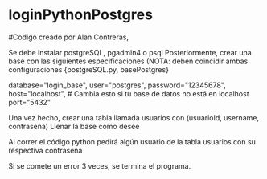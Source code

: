 # loginPythonPostgres
#Codigo creado por Alan Contreras, 

Se debe instalar postgreSQL, pgadmin4 o psql 
Posteriormente, crear una base con las siguientes especificaciones (NOTA: deben coincidir ambas configuraciones {postgreSQL.py, basePostgres}

database="login_base",
user="postgres",
password="12345678",
host="localhost",  # Cambia esto si tu base de datos no está en localhost
port="5432"  

Una vez hecho, crear una tabla llamada usuarios con (usuarioId, username, contraseña)
Llenar la base como desee

Al correr el código python pedirá algún usuario de la tabla usuarios con su respectiva contraseña

Si se comete un error 3 veces, se termina el programa. 
